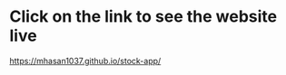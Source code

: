 # Click on the link to see the website live

<a href="https://mhasan1037.github.io/stock-app/">https://mhasan1037.github.io/stock-app/</a>
